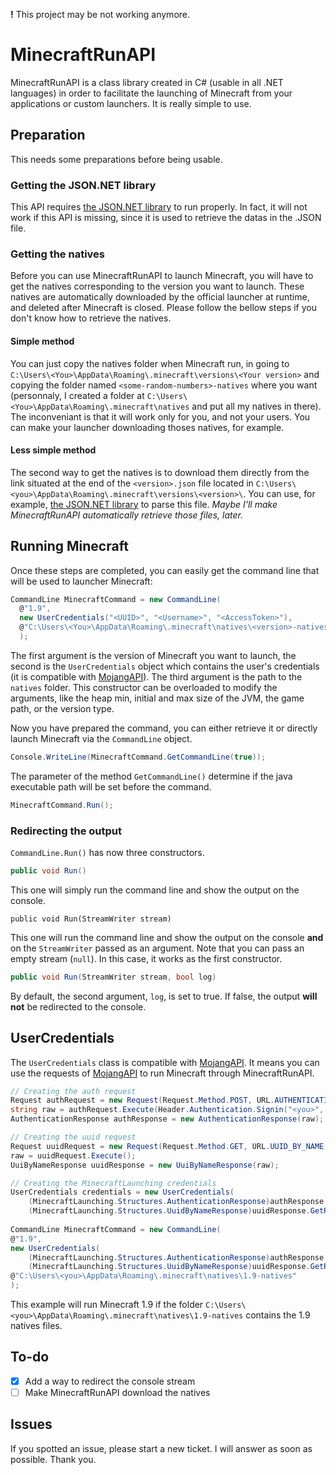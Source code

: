 **!** This project may be not working anymore.

# MinecraftRunAPI

MinecraftRunAPI is a class library created in C# (usable in all .NET languages) in order to facilitate the launching of Minecraft from your applications or custom launchers.
It is really simple to use.

## Preparation

This needs some preparations before being usable.

### Getting the JSON.NET library

This API requires [the JSON.NET library](http://www.newtonsoft.com/json) to run properly.
In fact, it will not work if this API is missing, since it is used to retrieve the datas in the <version>.JSON file.

### Getting the natives

Before you can use MinecraftRunAPI to launch Minecraft, you will have to get the natives corresponding to the version you want to launch.
These natives are automatically downloaded by the official launcher at runtime, and deleted after Minecraft is closed.
Please follow the bellow steps if you don't know how to retrieve the natives.


#### Simple method

You can just copy the natives folder when Minecraft run, in going to `C:\Users\<You>\AppData\Roaming\.minecraft\versions\<Your version>` and copying the folder named `<some-random-numbers>-natives` where you want (personnaly, I created a folder at `C:\Users\<You>\AppData\Roaming\.minecraft\natives` and put all my natives in there).
The inconveniant is that it will work only for you, and not your users.
You can make your launcher downloading thoses natives, for example.


#### Less simple method

The second way to get the natives is to download them directly from the link situated at the end of the `<version>.json` file located in `C:\Users\<you>\AppData\Roaming\.minecraft\versions\<version>\`.
You can use, for example, [the JSON.NET library](http://www.newtonsoft.com/json) to parse this file.
_Maybe I'll make MinecraftRunAPI automatically retrieve those files, later._


## Running Minecraft

Once these steps are completed, you can easily get the command line that will be used to launcher Minecraft:

```csharp
CommandLine MinecraftCommand = new CommandLine(
  @"1.9",
  new UserCredentials("<UUID>", "<Username>", "<AccessToken>"),
  @"C:\Users\<You>\AppData\Roaming\.minecraft\natives\<version>-natives"
  );
```

The first argument is the version of Minecraft you want to launch, the second is the `UserCredentials` object which contains the user's credentials (it is compatible with [MojangAPI](https://github.com/hawezo/MojangAPI)).
The third argument is the path to the `natives` folder.
This constructor can be overloaded to modify the arguments, like the heap min, initial and max size of the JVM, the game path, or the version type.

Now you have prepared the command, you can either retrieve it or directly launch Minecraft via the `CommandLine` object.

```csharp
Console.WriteLine(MinecraftCommand.GetCommandLine(true));
```
The parameter of the method `GetCommandLine()` determine if the java executable path will be set before the command.

```csharp
MinecraftCommand.Run();
```

### Redirecting the output

`CommandLine.Run()` has now three constructors.

```csharp
public void Run()
```
This one will simply run the command line and show the output on the console.

```chsarp
public void Run(StreamWriter stream)
```
This one will run the command line and show the output on the console **and** on the `StreamWriter` passed as an argument.
Note that you can pass an empty stream (`null`). In this case, it works as the first constructor.

```csharp
public void Run(StreamWriter stream, bool log)
```
By default, the second argument, `log`, is set to true. If false, the output **will not** be redirected to the console.

## UserCredentials

The `UserCredentials` class is compatible with [MojangAPI](https://github.com/hawezo/MojangAPI).
It means you can use the requests of [MojangAPI](https://github.com/hawezo/MojangAPI) to run Minecraft through MinecraftRunAPI.

```csharp
// Creating the auth request
Request authRequest = new Request(Request.Method.POST, URL.AUTHENTICATION.SIGN_IN);
string raw = authRequest.Execute(Header.Authentication.Signin("<you>", "<your password>"));
AuthenticationResponse authResponse = new AuthenticationResponse(raw);

// Creating the uuid request
Request uuidRequest = new Request(Request.Method.GET, URL.UUID_BY_NAME, authResponse.GetResponse.PlayerName);
raw = uuidRequest.Execute();
UuiByNameResponse uuidResponse = new UuiByNameResponse(raw);

// Creating the MinecraftLaunching credentials
UserCredentials credentials = new UserCredentials(
    (MinecraftLaunching.Structures.AuthenticationResponse)authResponse.GetResponse,
    (MinecraftLaunching.Structures.UuidByNameResponse)uuidResponse.GetResponse);
    
CommandLine MinecraftCommand = new CommandLine(
@"1.9",
new UserCredentials(
    (MinecraftLaunching.Structures.AuthenticationResponse)authResponse.GetResponse,
    (MinecraftLaunching.Structures.UuidByNameResponse)uuidResponse.GetResponse),
@"C:\Users\<you>\AppData\Roaming\.minecraft\natives\1.9-natives"
);
```
This example will run Minecraft 1.9 if the folder `C:\Users\<you>\AppData\Roaming\.minecraft\natives\1.9-natives` contains the 1.9 natives files.

## To-do

- [x] Add a way to redirect the console stream
- [ ] Make MinecraftRunAPI download the natives

## Issues

If you spotted an issue, please start a new ticket. I will answer as soon as possible. Thank you.
